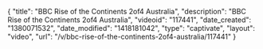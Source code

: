 {
    "title": "BBC Rise of the Continents 2of4 Australia",
    "description": "BBC Rise of the Continents 2of4 Australia",
    "videoid": "117441",
    "date_created": "1380071532",
    "date_modified": "1418181042",
    "type": "captivate",
    "layout": "video",
    "url": "\/v\/bbc-rise-of-the-continents-2of4-australia\/117441"
}